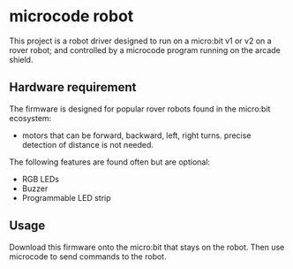# microcode robot

This project is a robot driver designed to run on a micro:bit v1 or v2 on a rover robot;
and controlled by a microcode program running on the arcade shield.

## Hardware requirement

The firmware is designed for popular rover robots found in the micro:bit ecosystem:

- motors that can be forward, backward, left, right turns. precise detection of distance is not needed.

The following features are found often but are optional:

- RGB LEDs
- Buzzer
- Programmable LED strip

## Usage

Download this firmware onto the micro:bit that stays on the robot. Then use microcode to send commands
to the robot.